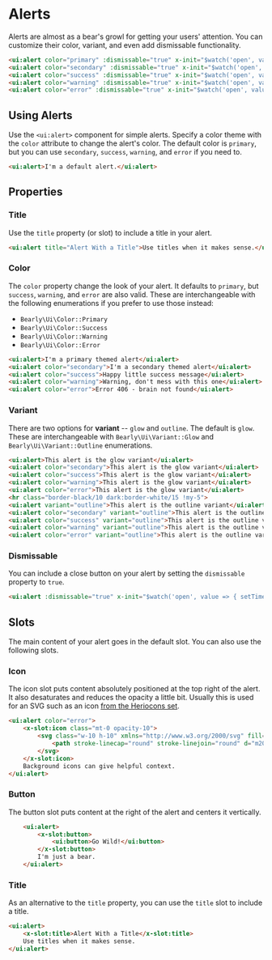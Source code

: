 # Alerts

Alerts are almost as a bear's growl for getting your users' attention. You can customize their color, variant, and even add dismissable functionality.

```html +demo title={Alert Examples} previewClasses={space-y-4}
<ui:alert color="primary" :dismissable="true" x-init="$watch('open', value => { setTimeout(() => { open = true }, 750) })">I'm a primary alert, hear me roar!</ui:alert>
<ui:alert color="secondary" :dismissable="true" x-init="$watch('open', value => { setTimeout(() => { open = true }, 750) })">I'm a secondary alert, hear me roar!</ui:alert>
<ui:alert color="success" :dismissable="true" x-init="$watch('open', value => { setTimeout(() => { open = true }, 750) })">I'm a success alert, hear me roar!</ui:alert>
<ui:alert color="warning" :dismissable="true" x-init="$watch('open', value => { setTimeout(() => { open = true }, 750) })">I'm a warning alert, hear me roar!</ui:alert>
<ui:alert color="error" :dismissable="true" x-init="$watch('open', value => { setTimeout(() => { open = true }, 750) })">I'm a error alert, hear me roar!</ui:alert>
```

## Using Alerts

Use the `<ui:alert>` component for simple alerts. Specify a color theme with the
`color` attribute to change the alert's color. The default color is `primary`, but
you can use `secondary`, `success`, `warning`, and `error` if you need to.

```html +demo title={Basic Alert}
<ui:alert>I'm a default alert.</ui:alert>
```

## Properties

### Title
Use the `title` property (or slot) to include a title in your alert.

```html +demo title={Alert with Title} previewClasses={space-y-10}
<ui:alert title="Alert With a Title">Use titles when it makes sense.</ui:alert>
```

### Color
The `color` property change the look of your alert. It defaults to `primary`,
but `success`, `warning`, and `error` are also valid. These are interchangeable with
the following enumerations if you prefer to use those instead:
- `Bearly\Ui\Color::Primary`
- `Bearly\Ui\Color::Success`
- `Bearly\Ui\Color::Warning`
- `Bearly\Ui\Color::Error`

```html +demo title={Available Color Themes} previewClasses={space-y-6}
<ui:alert>I'm a primary themed alert</ui:alert>
<ui:alert color="secondary">I'm a secondary themed alert</ui:alert>
<ui:alert color="success">Happy little success message</ui:alert>
<ui:alert color="warning">Warning, don't mess with this one</ui:alert>
<ui:alert color="error">Error 406 - brain not found</ui:alert>
```

### Variant
There are two options for **variant** -- `glow` and `outline`. The default is `glow`.
These are interchangeable with `Bearly\Ui\Variant::Glow` and `Bearly\Ui\Variant::Outline` enumerations.

```html +demo title={Available Variants} previewClasses={space-y-3}
<ui:alert>This alert is the glow variant</ui:alert>
<ui:alert color="secondary">This alert is the glow variant</ui:alert>
<ui:alert color="success">This alert is the glow variant</ui:alert>
<ui:alert color="warning">This alert is the glow variant</ui:alert>
<ui:alert color="error">This alert is the glow variant</ui:alert>
<hr class="border-black/10 dark:border-white/15 !my-5">
<ui:alert variant="outline">This alert is the outline variant</ui:alert>
<ui:alert color="secondary" variant="outline">This alert is the outline variant</ui:alert>
<ui:alert color="success" variant="outline">This alert is the outline variant</ui:alert>
<ui:alert color="warning" variant="outline">This alert is the outline variant</ui:alert>
<ui:alert color="error" variant="outline">This alert is the outline variant</ui:alert>
```

### Dismissable
You can include a close button on your alert by setting the `dismissable` property to `true`.

```html +demo title={Dismissable Alert}
<ui:alert :dismissable="true" x-init="$watch('open', value => { setTimeout(() => { open = true }, 750) })">You can dismiss me!</ui:alert>
```


## Slots
The main content of your alert goes in the default slot. You can also use the following slots.

### Icon
The icon slot puts content absolutely positioned at the top right of the alert.
It also desaturates and reduces the opacity a little bit. Usually this is used for an SVG such as an icon [from the Heriocons set](https://heroicons.com).

```html +demo title={Alert with Icon}
<ui:alert color="error">
    <x-slot:icon class="mt-0 opacity-10">
        <svg class="w-10 h-10" xmlns="http://www.w3.org/2000/svg" fill="none" viewBox="0 0 24 24" stroke-width="1.5" stroke="currentColor">
            <path stroke-linecap="round" stroke-linejoin="round" d="m20.25 7.5-.625 10.632a2.25 2.25 0 0 1-2.247 2.118H6.622a2.25 2.25 0 0 1-2.247-2.118L3.75 7.5m8.25 3v6.75m0 0-3-3m3 3 3-3M3.375 7.5h17.25c.621 0 1.125-.504 1.125-1.125v-1.5c0-.621-.504-1.125-1.125-1.125H3.375c-.621 0-1.125.504-1.125 1.125v1.5c0 .621.504 1.125 1.125 1.125Z" />
        </svg>
    </x-slot:icon>
    Background icons can give helpful context.
</ui:alert>
```


### Button
The button slot puts content at the right of the alert and centers it vertically.
```html +demo
    <ui:alert>
        <x-slot:button>
            <ui:button>Go Wild!</ui:button>
        </x-slot:button>
        I'm just a bear.
    </ui:alert>
```
### Title
As an alternative to the `title` property, you can use the `title` slot to include a title.

```html +demo title={Title Slot}
<ui:alert>
    <x-slot:title>Alert With a Title</x-slot:title>
    Use titles when it makes sense.
</ui:alert>
```
